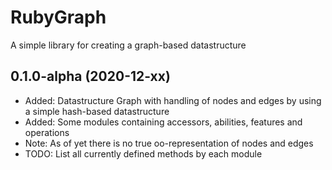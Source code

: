 # RubyGraph
A simple library for creating a graph-based datastructure

## 0.1.0-alpha (2020-12-xx)
- Added: Datastructure Graph with handling of nodes and edges by using a simple hash-based datastructure
- Added: Some modules containing accessors, abilities, features and operations
- Note: As of yet there is no true oo-representation of nodes and edges
- TODO: List all currently defined methods by each module
